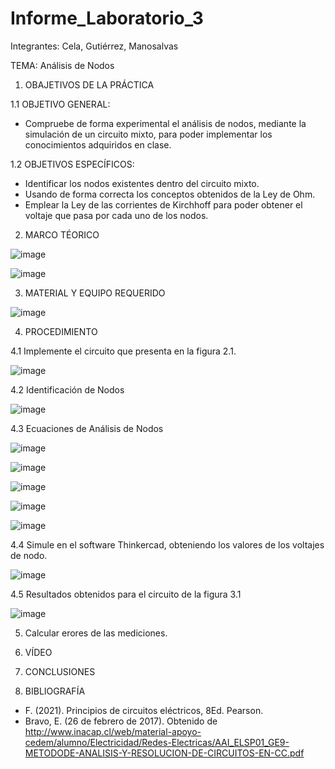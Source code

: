 # Informe_Laboratorio_3
Integrantes: Cela, Gutiérrez, Manosalvas 

TEMA: Análisis de Nodos 

1. OBAJETIVOS DE LA PRÁCTICA 

1.1 OBJETIVO GENERAL:

- Compruebe de forma experimental el análisis de nodos, mediante la simulación de un circuito mixto, para poder implementar los conocimientos adquiridos en clase.

1.2 OBJETIVOS ESPECÍFICOS:

- Identificar los nodos existentes dentro del circuito mixto.
- Usando de forma correcta los conceptos obtenidos de la Ley de Ohm.
-  Emplear la Ley de las corrientes de Kirchhoff para poder obtener el voltaje que pasa por cada uno de los nodos.

2. MARCO TÉORICO 

![image](https://user-images.githubusercontent.com/105887502/172202593-8665e277-342b-4543-9e16-a0711a0961d3.png)

![image](https://user-images.githubusercontent.com/105887502/172202746-6727547a-5e29-45ca-94e4-7b12c60194b8.png)

3. MATERIAL Y EQUIPO REQUERIDO

![image](https://user-images.githubusercontent.com/105887502/172203460-056ecfb8-c73b-4155-a7df-5c9d8d5f9636.png)

4. PROCEDIMIENTO 

4.1 Implemente el circuito que presenta en la figura 2.1.

![image](https://user-images.githubusercontent.com/105887502/172429807-f8df6fd4-79ae-4883-abc5-c16b54f38094.png)

4.2 Identificación de Nodos 

![image](https://user-images.githubusercontent.com/105887502/172273945-65cc3d97-f4b8-4ec8-91a4-a6065b8ccaf4.png)

4.3 Ecuaciones de Análisis de Nodos

![image](https://user-images.githubusercontent.com/105887502/172481752-eb522b49-9465-4f07-b9a4-8435258637cb.png)

![image](https://user-images.githubusercontent.com/105887502/172481777-c8c2dd2f-03a0-402d-858f-36b439f74d5d.png)

![image](https://user-images.githubusercontent.com/105887502/172481803-1290dfc6-9ba8-440d-a353-cc9d6ea4c4b4.png)

![image](https://user-images.githubusercontent.com/105887502/172481827-c7e5eb7b-b961-44ae-90fc-1034a8373982.png)

![image](https://user-images.githubusercontent.com/105887502/172486636-aed45cd6-b241-4da8-b158-74b4e88683a3.png)

4.4 Simule en el software Thinkercad, obteniendo los valores de los voltajes de nodo.

![image](https://user-images.githubusercontent.com/105887502/172489803-5e48983d-9b5f-46fb-88ed-d214e34dd308.png)

4.5 Resultados obtenidos para el circuito de la figura 3.1 

![image](https://user-images.githubusercontent.com/105887502/172481849-938f31ca-b1c8-4b78-9542-35fa22d06254.png)

5. Calcular erores de las mediciones.

6.  VÍDEO 

7. CONCLUSIONES 


8. BIBLIOGRAFÍA

- F. (2021). Principios de circuitos eléctricos, 8Ed. Pearson.
-  Bravo, E. (26 de febrero de 2017). Obtenido de http://www.inacap.cl/web/material-apoyo-cedem/alumno/Electricidad/Redes-Electricas/AAI_ELSP01_GE9-METODODE-ANALISIS-Y-RESOLUCION-DE-CIRCUITOS-EN-CC.pdf








